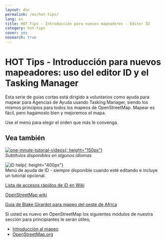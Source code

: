 ```yaml
---
layout: doc
permalink: /es/hot-tips/
lang: es
title: HOT Tips - Introducción para nuevos mapeadores - Editor ID
category: hot-tips
cover: yes
nosearch: true
---
```


HOT Tips - Introducción para nuevos mapeadores: uso del editor ID y el Tasking Manager
===============

Esta serie de guías cortas está dirigido a voluntarios como ayuda para mapear para Agencias de Ayuda usando Tasking Manager, siendo los mismos principios para todos los mapeos de OpenStreetMap. Mapear es fácil, pero hagámoslo bien y mejoremos el mapa. 

Use el menú para elegir el orden que más le convenga.  

Vea también  
---------

[![one-mnute-tutorial-videos]{: height="150px"}](https://www.youtube.com/playlist?list=PLb9506_-6FMHZ3nwn9heri3xjQKrSq1hN "Humanitarian OpenStreetMap Team - One minute Tutorial Videos")  
*Subtítulos disponibles en algunos idiomas*  

![iD help]{: height="400px"}  
Menú de ayuda de ID - siempre disponible cuando esté editando e incluye un tutorial opcional.    
  
[Lista de accesos rápidos de iD en Wiki](https://wiki.openstreetmap.org/wiki/ID/Shortcuts)  

[OpenStreetMap wiki](https://wiki.openstreetmap.org/wiki/Main_Page)  

[Guía de Blake Girardot para mapeo del oeste de Africa](https://wiki.openstreetmap.org/wiki/User:Bgirardot/West_African_HOT_Mapping_Tips)  

Si usted es nuevo en OpenStreetMap los siguientes módulos de nuestra sección para principiantes le serán útiles;  

-  [Introducción al mapeo](/es/beginner/introduction/)  
-  [OpenStreetMap.org](/es/beginner/start-osm/)



[HOT logo with text]:/images/hot-tips/Hot_logo_with_text.svg
[iD help]:/images/hot-tips/iD-help.png "Menú de ayuda de iD - siempre disponible mientras esté editando e incluye un tutorial opcional."
[one-mnute-tutorial-videos]: /images/hot-tips/one-mnute-tutorial-videos.png "Humanitarian OpenStreetMap Team One-Minute Tutorial Videos"